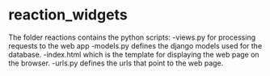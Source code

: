 # reaction_widgets

The folder reactions contains the python scripts:
-views.py for processing requests to the web app
-models.py defines the django models used for the database.
-index.html which is the template for displaying the web page on the browser.
-urls.py defines the urls that point to the web page.


